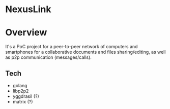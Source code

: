 # NexusLink

# Overview

It's a PoC project for a peer-to-peer network of computers and smartphones for a collaborative documents and files sharing/editing, as well as p2p communication (messages/calls).

## Tech
- golang
- libp2p2
- yggdrasil (?)
- matrix (?)
